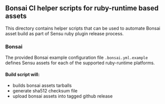 ## Bonsai CI helper scripts for ruby-runtime based assets

This directory contains helper scripts that can be used to automate Bonsai asset build as part of Sensu ruby plugin release process.

### Bonsai 
The provided Bonsai example configuration file `.bonsai.yml.example` defines Sensu assets for each of the supported ruby-runtime platforms.

#### Build script will:

* builds bonsai assets tarballs
* generate sha512 checksum file
* upload bonsai assets into tagged github release